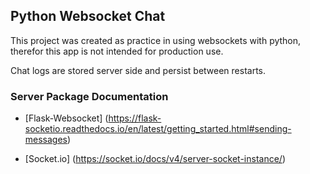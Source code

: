 ## Python Websocket Chat

This project was created as practice in using websockets with python, therefor this app is not intended for production use.

Chat logs are stored server side and persist between restarts.

### Server Package Documentation

-   [Flask-Websocket] (https://flask-socketio.readthedocs.io/en/latest/getting_started.html#sending-messages)

-   [Socket.io] (https://socket.io/docs/v4/server-socket-instance/)
